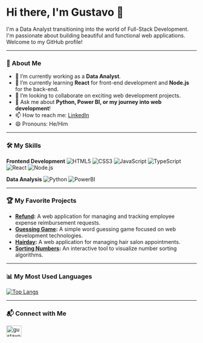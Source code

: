 # Hi there, I'm Gustavo 👋

I'm a Data Analyst transitioning into the world of Full-Stack Development. I'm passionate about building beautiful and functional web applications. Welcome to my GitHub profile!

---

### 🚀 About Me

- 🔭 I’m currently working as a **Data Analyst**.
- 🌱 I’m currently learning **React** for front-end development and **Node.js** for the back-end.
- 👯 I’m looking to collaborate on exciting web development projects.
- 💬 Ask me about **Python, Power BI, or my journey into web development**!
- 📫 How to reach me: [LinkedIn](https://www.linkedin.com/in/gustavo-santos-744549234/)
- 😄 Pronouns: He/Him

---

### 🛠️ My Skills

**Frontend Development**
![HTML5](https://img.shields.io/badge/html5-%23E34F26.svg?style=for-the-badge&logo=html5&logoColor=white)
![CSS3](https://img.shields.io/badge/css3-%231572B6.svg?style=for-the-badge&logo=css3&logoColor=white)
![JavaScript](https://img.shields.io/badge/javascript-%23323330.svg?style=for-the-badge&logo=javascript&logoColor=%23F7DF1E)
![TypeScript](https://img.shields.io/badge/typescript-%23007ACC.svg?style=for-the-badge&logo=typescript&logoColor=white)
![React](https://img.shields.io/badge/react-%2320232a.svg?style=for-the-badge&logo=react&logoColor=%2361DAFB)
![Node.js](https://img.shields.io/badge/node.js-6DA55F?style=for-the-badge&logo=node.js&logoColor=white)

**Data Analysis**
![Python](https://img.shields.io/badge/python-3670A0?style=for-the-badge&logo=python&logoColor=ffdd54)
![PowerBI](https://img.shields.io/badge/Power%20BI-F2C811?style=for-the-badge&logo=powerbi&logoColor=black)

---

### 🏆 My Favorite Projects
- **[Refund](https://github.com/Batavoo/refund-react):** A web application for managing and tracking employee expense reimbursement requests.
- **[Guessing Game](https://github.com/Batavoo/jogo_adivinhacao_react):** A simple word guessing game focused on web development technologies.
- **[Hairday](https://github.com/Batavoo/hairday):** A web application for managing hair salon appointments.
- **[Sorting Numbers](https://github.com/Batavoo/sorting-numbers):** An interactive tool to visualize number sorting algorithms.

---

### 📊 My Most Used Languages

[![Top Langs](https://github-readme-stats.vercel.app/api/top-langs/?username=Batavoo&layout=compact&theme=radical&hide=jupyter%20notebook)](https://github.com/anuraghazra/github-readme-stats)

---

### 📬 Connect with Me

<p align="left">
<a href="https://linkedin.com/in/gustavo-santos-744549234/" target="blank"><img align="center" src="https://raw.githubusercontent.com/rahuldkjain/github-profile-readme-generator/master/src/images/icons/Social/linked-in-alt.svg" alt="gustavo-santos-744549234" height="30" width="40" /></a>
&nbsp;&nbsp;
</p>
